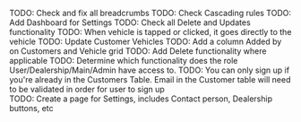 TODO: Check and fix all breadcrumbs
TODO: Check Cascading rules
TODO: Add Dashboard for Settings
TODO: Check all Delete and Updates functionality
TODO: When vehicle is tapped or clicked, it goes directly to the vehicle 
TODO: Update Customer Vehicles
TODO: Add a column Added by on Customers and Vehicle grid
TODO: Add Delete functionality where applicable
TODO: Determine which functionality does the role User/Dealership/Main/Admin have access to.
TODO: You can only sign up if you're already in the Customers Table. Email in the Customer table will need to be validated in order for user to sign up  
TODO: Create a page for Settings, includes Contact person, Dealership buttons, etc